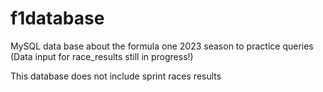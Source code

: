 # f1database
MySQL data base about the formula one 2023 season to practice queries
(Data input for race_results still in progress!)

This database does not include sprint races results
